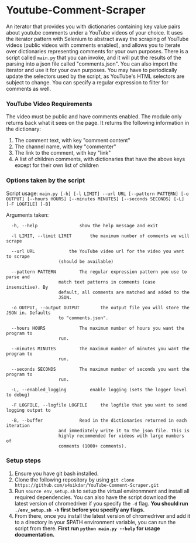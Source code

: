 # Youtube-Comment-Scraper
An iterator that provides you with dictionaries containing key value pairs about youtube comments under a YouTube videos of your choice. It uses the iterator pattern with Selenium to abstract away the scraping of YouTube videos (public videos with comments enabled), and allows you to iterate over dictionaries representing comments for your own purposes. There is a script called `main.py` that you can invoke, and it will put the results of the parsing into a json file called "comments.json". You can also import the iterator and use it for your own purposes. You may have to periodically update the selectors used by the script, as YouTube's HTML selectors are subject to change. You can specify a regular expression to filter for comments as well.
### YouTube Video Requirements
The video must be public and have comments enabled. The module only returns back what it sees on the page. It returns the following information in the dictionary:
1. The comment text, with key "comment content"
2. The channel name, with key "commenter"
3. The link to the comment, with key "link"
4. A list of children comments, with dictionaries that have the above keys except for their own list of children
### Options taken by the script
Script usage: `main.py [-h] [-l LIMIT] --url URL [--pattern PATTERN] [-o OUTPUT] [--hours HOURS] [--minutes MINUTES] [--seconds SECONDS] [-L] [-F LOGFILE] [-B]`

Arguments taken:
```
  -h, --help				show the help message and exit

  -l LIMIT, --limit LIMIT		the maximum number of comments we will scrape

  --url URL				the YouTube video url for the video you want to scrape
					(should be available)

  --pattern PATTERN			The regular expression pattern you use to parse and
					match text patterns in comments (case insensitive). By
					default, all comments are matched and added to the
					JSON.

  -o OUTPUT, --output OUTPUT		The output file you will store the JSON in. Defaults
					to "comments.json".

  --hours HOURS				The maximum number of hours you want the program to
					run.

  --minutes MINUTES			The maximum number of minutes you want the program to
					run.

  --seconds SECONDS			The maximum number of seconds you want the program to
					run.

  -L, --enabled_logging			enable logging (sets the logger level to debug)

  -F LOGFILE, --logfile	LOGFILE 	the logfile that you want to send logging output to

  -B, --buffer				Read in the dictionaries returned in each iteration
					and immediately write it to the json file. This is
					highly recommended for videos with large numbers of
					comments (1000+ comments).
```
### Setup steps
1. Ensure you have git bash installed.
2. Clone the following repository by using `git clone https://github.com/s4sikdar/YouTube-Comment-Scraper.git`
3. Run `source env_setup.sh` to setup the virtual environmnent and install all required dependencies. You can also have the script download the latest version of chromedriver if you specify the `-d` flag. **You should run `./env_setup.sh -h` first before you specify any flags.**
4. From there, once you install the latest version of chromedriver and add it to a directory in your $PATH environment variable, you can run the script from there. **First run **`python main.py --help`** for usage documentation.**
